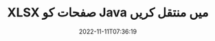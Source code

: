 ---
############################# Static ############################
layout: "auto-gen-merger"
date: 2022-11-11T07:36:19
draft: false
otherformats: otp ott pdf pps ppsx ppt pptx rtf tex vdx vsdm vsdx vssm vssx vstm vstx

############################# Head ############################
head_title: "XLSX صفحات کو Java میں منتقل کریں"
head_description: "دستاویزات کے انضمام API کا استعمال کرتے ہوئے Java میں XLSX دستاویز کے اندر صفحات کو کسی بھی پوزیشن پر منتقل کریں۔"

############################# Header ############################
title: "XLSX صفحات کو Java میں منتقل کریں"
description: "Java کوڈ کی چند سطروں کے ساتھ XLSX صفحات کو منتقل کریں۔"
bg_image: "https://cms.admin.containerize.com/templates/aspose/App_Themes/V3/images/bg/header1.png"
bg_overlay: false
button:
    enable: true
    icon: "fas fa-arrow-down"
    label: "مفت ٹرائل ڈاؤن لوڈ کریں۔"
    link: "https://downloads.groupdocs.com/merger/java"

############################# SubMenu ############################
submenu:
    enable: true

    left:
        img_alt: "GroupDocs.Merger for Java"
        image: "https://cms.admin.containerize.com/templates/groupdocs/images/product-logos/90x90-noborder/groupdocs-merger-java.png"
        product: "GroupDocs.Merger"
        platform: "Java"

    middle:
        button:

            # button loop
            - link: "https://apireference.groupdocs.com/merger/java"
              text: "API حوالہ"

            # button loop
            - link: "https://github.com/groupdocs-merger"
              text: "کوڈ کی مثالیں۔"

            # button loop
            - link: "https://products.groupdocs.app/merger/family"
              text: "لائیو ڈیمو"

            # button loop
            - link: "https://purchase.groupdocs.com/pricing/merger/java"
              text: "قیمتوں کا تعین"

    right:
        link_download: "https://downloads.groupdocs.com/merger"
        link_learn: "https://docs.groupdocs.com/merger/java"
        link_buy: "https://purchase.groupdocs.com"

############################# About ############################
about:
    enable: true
    title: "GroupDocs.Merger for Java API کے بارے میں"
    content: |
        [GroupDocs.Merger for Java](/ur/merger/java/) PDF، Microsoft Office (Word, Excel, PowerPoint) سمیت دستاویزات کے فارمیٹس کی ایک وسیع رینج کے درمیان محفوظ طریقے سے ضم اور تقسیم کرنے کا ایک آسان حل پیش کرتا ہے۔ ، OneNote)، OpenDocument، HTML، تصاویر اور بہت سے دوسرے Java ایپلیکیشنز کے اندر۔ کوڈ کی صرف چند سطریں جوڑ کر، دستاویزات کے کئی آپریشنز انجام دیں جیسے کہ منتقل، ہٹانا، گھمانا، تبادلہ کرنا، نکالنا یا دستاویزات کے اندر موجود صفحات کا رخ تبدیل کرنا۔ دستاویزات کو ضم کرنے والا API صفحہ پر دستاویز کے ڈھانچے، فارمیٹنگ اور مواد کا تجزیہ کرنے کے لیے دستاویز کے صفحات کو بطور تصویر دیکھنے کی حمایت کرتا ہے۔
        
        GroupDocs.Merger API کارپوریٹ سلوشنز کے لیے ایک صحیح انتخاب ہے جس کے لیے فائل پیج موونگ فیچرز کی ضرورت ہے۔ یہ APIs تمام بڑے آپریٹنگ سسٹمز اور پلیٹ فارمز بشمول J2SE 7.0 (1.7), J2SE 8.0 (1.8), Java 10 پر اچھی طرح سے تعاون یافتہ ہیں۔

############################# Steps ############################
steps:
    enable: true
    title_left: "XLSX فائل صفحات کو Java میں منتقل کریں"
    content_left: |
        [GroupDocs.Merger for Java](/ur/merger/java/) کچھ آسان اقدامات کو لاگو کرکے Java ڈویلپرز کے لیے صفحات کو XLSX فائل میں منتقل کرنا آسان بناتا ہے۔ .
        
        * موجودہ اور نئے صفحہ نمبر بتانے کے لیے **MoveOptions** کو شروع کریں۔
        * **انضمام** کی نئی مثال بنائیں اور ماخذ دستاویز کا راستہ بطور کنسٹرکٹر پیرامیٹر پاس کریں۔
        * **movePage** کو کال کریں اور **MoveOptions** آبجیکٹ پاس کریں۔
        * **محفوظ کریں** کو کال کریں اور نتیجے میں دستاویز کو محفوظ کرنے کے لیے فائل کا راستہ بتا دیں۔

    title_right: "سسٹم کے تقاضے"
    content_right: |
        GroupDocs.Merger for Java APIs تمام بڑے پلیٹ فارمز اور آپریٹنگ سسٹمز پر تعاون یافتہ ہیں۔ ذیل کے کوڈ پر عمل کرنے سے پہلے، براہ کرم یقینی بنائیں کہ آپ کے سسٹم پر درج ذیل شرائط انسٹال ہیں۔

        * آپریٹنگ سسٹمز: مائیکروسافٹ ونڈوز، لینکس، میک او ایس
        * ترقیاتی ماحول: NetBeans, IntelliJ IDEA, Eclipse
        * فریم ورکس: J2SE 7.0 (1.7), J2SE 8.0 (1.8), Java 10
        * GroupDocs.Merger for Java کا تازہ ترین ورژن [Maven](https://repository.groupdocs.com/webapp/#/artifacts/browse/tree/General/repo/com/groupdocs/groupdocs-merger) سے ڈاؤن لوڈ کریں۔
         
    code: |
     {{% merger/additional-styles %}}
     {{< merger/code-merger title="Java مثال کے کوڈ کا استعمال کرتے ہوئے XLSX فائل کے صفحات کو کیسے منتقل کریں۔">}}

        ```java    
        // GroupDocs.Merger API کا استعمال کرتے ہوئے XLSX فائل کے صفحات کو منتقل کریں۔
        int pageNumber = 6;
        int newPageNumber = 1;

        // موجودہ اور نئے صفحہ نمبر بتانے کے لیے MoveOptions کلاس شروع کریں۔
        MoveOptions moveOptions = new MoveOptions(pageNumber, newPageNumber);

        // ان پٹ XLSX دستاویز کے ساتھ فوری انضمام
        Merger merger = new Merger("input.xlsx");

        // موو پیج میتھڈ کو کال کریں اور اس پر موو آپشنز اعتراض کو پاس کریں۔
        merger.movePage(moveOptions);
    
        // آؤٹ پٹ دستاویز کو بچانے کے لیے سیو میتھڈ کو کال کریں اور مطلوبہ فائل پاتھ پاس کریں۔
        merger.save("output.xlsx");
        ```
     {{< /merger/code-merger >}}

############################# Demos ############################
demos:
    enable: true
    title: "لائیو ڈیمو - XLSX صفحات آن لائن منتقل کریں۔"
    content: |
       [GroupDocs.Merger Live Demos](https://products.groupdocs.app/splitter/move-pages/xlsx) ویب سائٹ پر جا کر XLSX فائل کے صفحات کو ابھی منتقل کریں۔
       لائیو ڈیمو کے درج ذیل فوائد ہیں۔
        
############################# About Formats ############################
about_formats:
    enable: true

############################# More Formats ############################
more_formats:
    enable: true
    title: "دیگر دستاویزات کی شکلوں کے صفحات کو منتقل کریں۔"
    content: |
        فائل فارمیٹس اور امیجز کے لیے Java دستاویزات کا انضمام اور تقسیم API۔ کچھ مشہور فائل فارمیٹس کو منتقل کریں جیسا کہ ذیل میں بتایا گیا ہے۔

############################# Back to top ###############################
back_to_top:
    enable: true
---